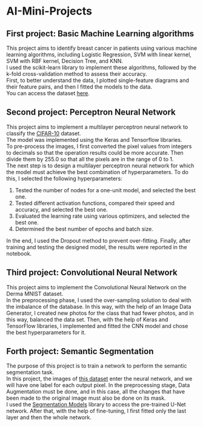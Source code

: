 # AI-Mini-Projects
## First project: Basic Machine Learning algorithms
This project aims to identify breast cancer in patients using various machine learning algorithms, including Logistic Regression, SVM with linear kernel, SVM with RBF kernel, Decision Tree, and KNN.  
I used the scikit-learn library to implement these algorithms, followed by the k-fold cross-validation method to assess their accuracy.  
First, to better understand the data, I plotted single-feature diagrams and their feature pairs, and then I fitted the models to the data.  
You can access the dataset [here](https://archive.ics.uci.edu/ml/datasets/Breast+Cancer+Coimbra#).

## Second project: Perceptron Neural Network
This project aims to implement a multilayer perceptron neural network to classify the [CIFAR-10](https://www.cs.toronto.edu/~kriz/cifar.html) dataset.  
The model was implemented using the Keras and Tensorflow libraries.  
To pre-process the images, I first converted the pixel values from integers to decimals so that the operation results could be more accurate. Then divide them by 255.0 so that all the pixels are in the range of 0 to 1.  
The next step is to design a multilayer perceptron neural network for which the model must achieve the best combination of hyperparameters. To do this, I selected the following hyperparameters:  
  1. Tested the number of nodes for a one-unit model, and selected the best one.  
  2. Tested different activation functions, compared their speed and accuracy, and selected the best one.    
  3. Evaluated the learning rate using various optimizers, and selected the best one.  
  4. Determined the best number of epochs and batch size.  
                                  
In the end, I used the Dropout method to prevent over-fitting. Finally, after training and testing the designed model, the results were reported in the notebook.

## Third project: Convolutional Neural Network
This project aims to implement the Convolutional Neural Network on the Derma MNIST dataset.  
In the preprocessing phase, I used the over-sampling solution to deal with the imbalance of the database. In this way, with the help of an Image Data Generator, I created new photos for the class that had fewer photos, and in this way, balanced the data set. Then, with the help of Keras and TensorFlow libraries, I implemented and fitted the CNN model and chose the best hyperparameters for it.

## Forth project: Semantic Segmentation
The purpose of this project is to train a network to perform the semantic segmentation task.  
In this project, the images of [this dataset](https://warwick.ac.uk/fac/cross_fac/tia/data/hovernet/) enter the neural network, and we will have one label for each output pixel.  In the preprocessing stage, Data Augmentation must be done, and in this case, all the changes that have been made to the original image must also be done on its mask.  
I used the [Segmentation Models](https://github.com/qubvel/segmentation_models) library to access the pre-trained U-Net network. After that, with the help of fine-tuning, I first fitted only the last layer and then the whole network.
